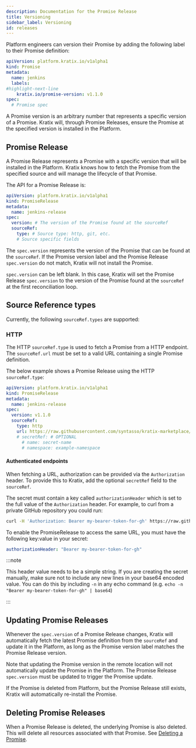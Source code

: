 ```yaml
---
description: Documentation for the Promise Release
title: Versioning
sidebar_label: Versioning
id: releases
---
```


Platform engineers can version their Promise by adding the following label to
their Promise definition:

```yaml
apiVersion: platform.kratix.io/v1alpha1
kind: Promise
metadata:
  name: jenkins
  labels:
#highlight-next-line
    kratix.io/promise-version: v1.1.0
spec:
  # Promise spec
```

A Promise version is an arbitrary number that represents a specific version of a
Promise. Kratix will, through Promise Releases, ensure the Promise at the
specified version is installed in the Platform.

## Promise Release

A Promise Release represents a Promise with a specific version that will be installed in
the Platform. Kratix knows how to fetch the Promise from the specified source and will
manage the lifecycle of that Promise.

The API for a Promise Release is:

```yaml
apiVersion: platform.kratix.io/v1alpha1
kind: PromiseRelease
metadata:
  name: jenkins-release
spec:
  version: # The version of the Promise found at the sourceRef
  sourceRef:
    type: # Source type: http, git, etc.
    # Source specific fields
```

The `spec.version` represents the version of the Promise that can be found at
the `sourceRef`. If the Promise version label and the Promise Release
`spec.version` do not match, Kratix will not install the Promise.

`spec.version` can be left blank. In this case, Kratix will set the Promise
Release `spec.version` to the version of the Promise found at the `sourceRef` at
the first reconciliation loop.

## Source Reference types

Currently, the following `sourceRef.types` are supported:

### HTTP

The HTTP `sourceRef.type` is used to fetch a Promise from a HTTP endpoint. The
`sourceRef.url` must be set to a valid URL containing a single Promise definition.

The below example shows a Promise Release using the HTTP `sourceRef.type`:

```yaml
apiVersion: platform.kratix.io/v1alpha1
kind: PromiseRelease
metadata:
  name: jenkins-release
spec:
  version: v1.1.0
  sourceRef:
    type: http
    url: https://raw.githubusercontent.com/syntasso/kratix-marketplace/main/jenkins/promise.yaml
    # secretRef: # OPTIONAL
      # name: secret-name
      # namespace: example-namespace
```

#### Authenticated endpoints

When fetching a URL, authorization can be provided via the `Authorization` header.
To provide this to Kratix, add the optional `secretRef` field to the `sourceRef`.

The secret must contain a key called `authorizationHeader` which is set to the full
value of the `Authorization` header. For example, to curl from a private GitHub
repository you could run:

```bash
curl -H 'Authorization: Bearer my-bearer-token-for-gh' https://raw.githubusercontent.com/secret-org/secret-repo/refs/heads/main/promise.yaml
```

To enable the PromiseRelease to access the same URL, you must have the following
key:value in your secret:

```yaml
authorizationHeader: "Bearer my-bearer-token-for-gh"
```

:::note

This header value needs to be a simple string. If you are creating the secret manually,
make sure not to include any new lines in your base64 encoded value. You can do this
by including `-n` in any echo command (e.g. `echo -n "Bearer my-bearer-token-for-gh" | base64`)

:::

## Updating Promise Releases

Whenever the `spec.version` of a Promise Release changes, Kratix will
automatically fetch the latest Promise definition from the `sourceRef` and
update it in the Platform, as long as the Promise version label matches the
Promise Release version.

Note that updating the Promise version in the remote location will not
automatically update the Promise in the Platform. The Promise Release
`spec.version` must be updated to trigger the Promise update.

If the Promise is deleted from Platform, but the Promise Release still exists, Kratix
will automatically re-install the Promise.

## Deleting Promise Releases

When a Promise Release is deleted, the underlying Promise is also deleted. This will
delete all resources associated with that Promise. See [Deleting a Promise](../promises/delete).
